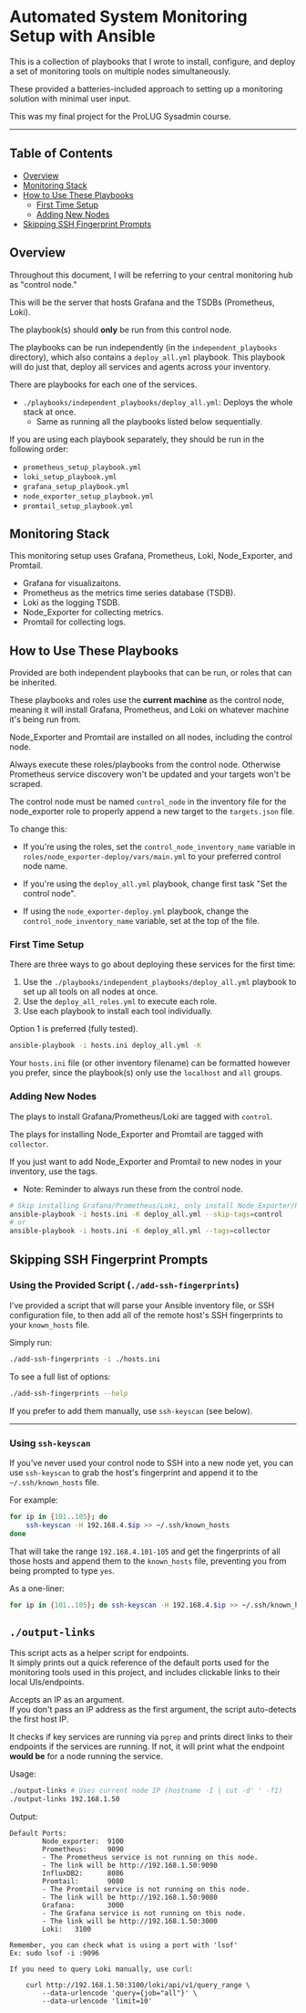 # Automated System Monitoring Setup with Ansible

This is a collection of playbooks that I wrote to install, configure, and deploy a
set of monitoring tools on multiple nodes simultaneously.  

These provided a batteries-included approach to setting up a monitoring solution with
minimal user input.  

This was my final project for the ProLUG Sysadmin course.  

---

## Table of Contents
- [Overview](#overview) 
- [Monitoring Stack](#monitoring-stack) 
- [How to Use These Playbooks](#how-to-use-these-playbooks) 
    - [First Time Setup](#first-time-setup) 
    - [Adding New Nodes](#adding-new-nodes) 
- [Skipping SSH Fingerprint Prompts](#skipping-ssh-fingerprint-prompts) 


## Overview

Throughout this document, I will be referring to your central monitoring hub as
"control node."  

This will be the server that hosts Grafana and the TSDBs (Prometheus, Loki).  

The playbook(s) should **only** be run from this control node.  

The playbooks can be run independently (in the `independent_playbooks` directory),
which also contains a `deploy_all.yml` playbook. This playbook will do just that,
deploy all services and agents across your inventory.  

There are playbooks for each one of the services.  

- `./playbooks/independent_playbooks/deploy_all.yml`: Deploys the whole stack 
  at once.  
    - Same as running all the playbooks listed below sequentially.  

If you are using each playbook separately, they should be run in the following order:

- `prometheus_setup_playbook.yml`
- `loki_setup_playbook.yml`
- `grafana_setup_playbook.yml`
- `node_exporter_setup_playbook.yml`
- `promtail_setup_playbook.yml`



## Monitoring Stack

This monitoring setup uses Grafana, Prometheus, Loki, Node_Exporter, and Promtail.  
- Grafana for visualizaitons.  
- Prometheus as the metrics time series database (TSDB). 
- Loki as the logging TSDB.
- Node_Exporter for collecting metrics.  
- Promtail for collecting logs.  



## How to Use These Playbooks
Provided are both independent playbooks that can be run, or roles that can be
inherited.  

These playbooks and roles use the **current machine** as the control node, 
meaning it will install Grafana, Prometheus, and Loki on whatever machine it's 
being run from.  

Node_Exporter and Promtail are installed on all nodes, including the control node.  

Always execute these roles/playbooks from the control node. Otherwise 
Prometheus service discovery won't be updated and your targets won't be scraped. 

The control node must be named `control_node` in the inventory file for the 
node_exporter role to properly append a new target to the `targets.json` file.  

To change this:

- If you're using the roles, set the `control_node_inventory_name` variable 
  in `roles/node_exporter-deploy/vars/main.yml` to your preferred control node 
  name.  

- If you're using the `deploy_all.yml` playbook, change first task "Set the control node".  

- If using the `node_exporter-deploy.yml` playbook, change the `control_node_inventory_name` 
  variable, set at the top of the file.  


### First Time Setup

There are three ways to go about deploying these services for the first time:

1. Use the `./playbooks/independent_playbooks/deploy_all.yml` playbook to set 
   up all tools on all nodes at once.  
2. Use the `deploy_all_roles.yml` to execute each role.  
3. Use each playbook to install each tool individually.  

Option 1 is preferred (fully tested).  

```bash
ansible-playbook -i hosts.ini deploy_all.yml -K 
```

Your `hosts.ini` file (or other inventory filename) can be formatted however you
prefer, since the playbook(s) only use the `localhost` and `all` groups.  

### Adding New Nodes

The plays to install Grafana/Prometheus/Loki are tagged with `control`.  

The plays for installing Node_Exporter and Promtail are tagged with `collector`.  


If you just want to add Node_Exporter and Promtail to new nodes in your inventory, use the tags.  

* Note: Reminder to always run these from the control node. 

```bash
# Skip installing Grafana/Prometheus/Loki, only install Node_Exporter/Promtail
ansible-playbook -i hosts.ini -K deploy_all.yml --skip-tags=control
# or
ansible-playbook -i hosts.ini -K deploy_all.yml --tags=collector
```


## Skipping SSH Fingerprint Prompts

### Using the Provided Script (`./add-ssh-fingerprints`)
I've provided a script that will parse your Ansible inventory file, or SSH
configuration file, to then add all of the remote host's SSH fingerprints to
your `known_hosts` file.  

Simply run:
```bash
./add-ssh-fingerprints -i ./hosts.ini
```
To see a full list of options:
```bash
./add-ssh-fingerprints --help
```
If you prefer to add them manually, use `ssh-keyscan` (see below). 

---
### Using `ssh-keyscan`

If you've never used your control node to SSH into a new node yet, you can use
`ssh-keyscan` to grab the host's fingerprint and append it to the
`~/.ssh/known_hosts` file.  

For example:
```bash
for ip in {101..105}; do
    ssh-keyscan -H 192.168.4.$ip >> ~/.ssh/known_hosts
done
```
That will take the range `192.168.4.101-105` and get the fingerprints of all those
hosts and append them to the `known_hosts` file, preventing you from being prompted
to type `yes`.   

As a one-liner:
```bash
for ip in {101..105}; do ssh-keyscan -H 192.168.4.$ip >> ~/.ssh/known_hosts; done
```

## `./output-links`

This script acts as a helper script for endpoints.    
It simply prints out a quick reference of the default ports used for
the monitoring tools used in this project, and includes clickable links to 
their local UIs/endpoints. 

Accepts an IP as an argument.  
If you don't pass an IP address as the first argument, the script auto-detects the first
host IP.  

It checks if key services are running via `pgrep` and prints direct links to
their endpoints if the services are running. If not, it will print what the
endpoint **would be** for a node running the service.  


Usage:
```bash
./output-links # Uses current node IP (hostname -I | cut -d' ' -f1)
./output-links 192.168.1.50
```

Output:
```plaintext
Default Ports:
        Node_exporter:  9100
        Prometheus:     9090
        - The Prometheus service is not running on this node.
        - The link will be http://192.168.1.50:9090
        InfluxDB2:      8086
        Promtail:       9080
        - The Promtail service is not running on this node.
        - The link will be http://192.168.1.50:9080
        Grafana:        3000
        - The Grafana service is not running on this node.
        - The link will be http://192.168.1.50:3000
        Loki:   3100

Remember, you can check what is using a port with 'lsof'
Ex: sudo lsof -i :9096

If you need to query Loki manually, use curl:

    curl http://192.168.1.50:3100/loki/api/v1/query_range \
        --data-urlencode 'query={job="all"}' \
        --data-urlencode 'limit=10'
```







